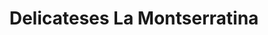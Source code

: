 ---
title: "Delicateses La Montserratina"
url: /caracas/delicateses-la-montserratina/
shop: Feinkost
---